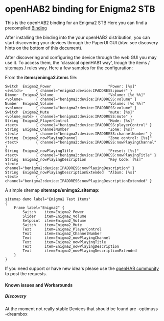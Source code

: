 # openHAB2 binding for Enigma2 STB

This is the openHAB2 binding for an Enigma2 STB
Here you can find a precompiled [Binding](https://github.com/tratho/org.openhab.binding.enigma2-dist)

After installing the binding into the your openHAB2 distribution, you can start discovering your devices through the PaperUI GUI (btw: see discovery hints on the bottom of this document).

After discovering and configuring the device through the web GUI you may use it. To access them, the 'classical openHAB1 way', trough the items / sitemaps / rules way. Here a few samples for the configuration:

From the **items/enimga2.items** file:
```
Switch  Enigma2_Power                          "Power: [%s]"          <switch>      { channel="enigma2:device:IPADDRESS:power" }
Dimmer  Enigma2_Volume                         "Volume: [%d %%]"      <volume>      { channel="benigma2:device:IPADDRESS:volume" }
Number  Enigma2_Volume                         "Volume: [%d %%]"      <volume>      { channel="benigma2:device:IPADDRESS:volume" }
Switch  Enigma2_Mute                           "mute: [%s]"           <volume_mute> { channel="benigma2:device:IPADDRESS:mute" }
String  Enigma2_PlayerControl                  "Mode: [%s]"           <text>        { channel="benigma2:device:IPADDRESS:playerControl" }
String  Enigma2_ChannelNumber                  "Zone: [%s]"           <text>        { channel="benigma2:device:IPADDRESS:channelNumber" }
String  Enigma2_nowPlayingChannel              "Zone control: [%s]"   <text>        { channel="benigma2:device:IPADDRESS:nowPlayingChannel" }
String  Enigma2_nowPlayingTitle                "Preset: [%s]"         <text>        { channel="benigma2:device:IPADDRESS:nowPlayingTitle" }
String  Enigma2_nowPlayingDescription          "Key Code: [%s]"       <text>        { channel="benigma2:device:IPADDRESS:nowPlayingDescription" }
String  Enigma2_nowPlayingDescriptionExtended  "Album: [%s]"          <text>        { channel="benigma2:device:IPADDRESS:nowPlayingDescriptionExtended" }
```

A simple sitemap **sitemaps/enimga2.sitemap**:

```
sitemap demo label="Enigma2 Test Items"
{
	Frame label="Enigma2" {
        Switch    item=Enigma2_Power
		Slider    item=Enigma2_Volume
		Setpoint  item=Enigma2_Volume
		Switch    item=Enigma2_Mute
		Text      item=Enigma2_PlayerControl
		Text      item=Enigma2_ChannelNumber
		Text      item=Enigma2_nowPlayingChannel
		Text      item=Enigma2_nowPlayingTitle
		Text      item=Enigma2_nowPlayingDescription
		Text      item=Enigma2_nowPlayingDescriptionExtended
	}
}
```

If you need support or have new idea's please use the [openHAB cummunity](https://community.openhab.org/t/enigma2-binding/20178) to post the requests.

#### Known issues and Workarounds

##### Discovery
At the moment not really stable
Devices that should be found are
-optimuss
-dreambox
